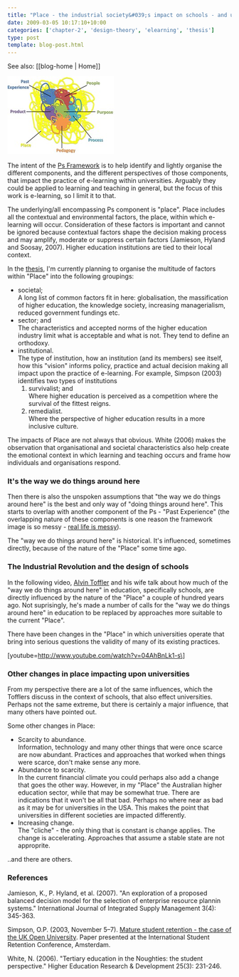 ```yaml
---
title: "Place - the industrial society&#039;s impact on schools - and universities?"
date: 2009-03-05 10:17:10+10:00
categories: ['chapter-2', 'design-theory', 'elearning', 'thesis']
type: post
template: blog-post.html
---
```


See also: [[blog-home | Home]]

[![The Ps Framework: a messy version](images/3281484920_07273d0662_m.jpg)](http://www.flickr.com/photos/david_jones/3281484920/ "The Ps Framework: a messy version by David T Jones, on Flickr")

The intent of the [Ps Framework](/blog2/2009/01/25/the-dominant-and-problem-assumptions-underlying-university-based-e-learning-introduction/) is to help identify and lightly organise the different components, and the different perspectives of those components, that impact the practice of e-learning within universities. Arguably they could be applied to learning and teaching in general, but the focus of this work is e-learning, so I limit it to that.

The underlying/all encompassing Ps component is "place". Place includes all the contextual and environmental factors, the place, within which e-learning will occur. Consideration of these factors is important and cannot be ignored because contextual factors shape the decision making process and may amplify, moderate or suppress certain factors (Jamieson, Hyland and Soosay, 2007). Higher education institutions are tied to their local context.

In the [thesis](/blog2/research/phd-thesis/), I'm currently planning to organise the multitude of factors within "Place" into the following groupings:

- societal;  
    A long list of common factors fit in here: globalisation, the massification of higher education, the knowledge society, increasing managerialism, reduced government fundings etc.
- sector; and  
    The characteristics and accepted norms of the higher education industry limit what is acceptable and what is not. They tend to define an orthodoxy.
- institutional.  
    The type of institution, how an institution (and its members) see itself, how this "vision" informs policy, practice and actual decision making all impact upon the practice of e-learning. For example, Simpson (2003) identifies two types of institutions
    1. survivalist; and  
        Where higher education is perceived as a competition where the survival of the fittest reigns.
    2. remedialist.  
        Where the perspective of higher education results in a more inclusive culture.

The impacts of Place are not always that obvious. White (2006) makes the observation that organisational and societal characteristics also help create the emotional context in which learning and teaching occurs and frame how individuals and organisations respond.

### It's the way we do things around here

Then there is also the unspoken assumptions that "the way we do things around here" is the best and only way of "doing things around here". This starts to overlap with another component of the Ps - "Past Experience" (the overlapping nature of these components is one reason the framework image is so messy - [real life is messy](/blog2/2009/02/16/frameworks-and-representation-tidy-versus-messy/)).

The "way we do things around here" is historical. It's influenced, sometimes directly, because of the nature of the "Place" some time ago.

### The Industrial Revolution and the design of schools

In the following video, [Alvin Toffler](http://en.wikipedia.org/wiki/Alvin_Toffler) and his wife talk about how much of the "way we do things around here" in education, specifically schools, are directly influenced by the nature of the "Place" a couple of hundred years ago. Not suprisingly, he's made a number of calls for the "way we do things around here" in education to be replaced by approaches more suitable to the current "Place".

There have been changes in the "Place" in which universities operate that bring into serious questions the validity of many of its existing practices.

\[youtube=http://www.youtube.com/watch?v=04AhBnLk1-s\]

### Other changes in place impacting upon universities

From my perspective there are a lot of the same influences, which the Tofflers discuss in the context of schools, that also effect universities. Perhaps not the same extreme, but there is certainly a major influence, that many others have pointed out.

Some other changes in Place:

- Scarcity to abundance.  
    Information, technology and many other things that were once scarce are now abundant. Practices and approaches that worked when things were scarce, don't make sense any more.
- Abundance to scarcity.  
    In the current financial climate you could perhaps also add a change that goes the other way. However, in my "Place" the Australian higher education sector, while that may be somewhat true. There are indications that it won't be all that bad. Perhaps no where near as bad as it may be for universities in the USA. This makes the point that universities in different societies are impacted differently.
- Increasing change.  
    The "cliche" - the only thing that is constant is change applies. The change is accelerating. Approaches that assume a stable state are not approprite.

..and there are others.

### References

Jamieson, K., P. Hyland, et al. (2007). "An exploration of a proposed balanced decision model for the selection of enterprise resource plannin systems." International Journal of Integrated Supply Management 3(4): 345-363.

Simpson, O.P. (2003, November 5–7). [Mature student retention - the case of the UK Open University](http://www.staffs.ac.uk/institutes/access/docs/Amster-papersOS\(1\).doc). Paper presented at the International Student Retention Conference, Amsterdam.

White, N. (2006). "Tertiary education in the Noughties: the student perspective." Higher Education Research & Development 25(3): 231-246.